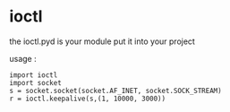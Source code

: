 # ioctl 

the ioctl.pyd is your module put it into your project

usage :

	import ioctl
	import socket
	s = socket.socket(socket.AF_INET, socket.SOCK_STREAM)
	r = ioctl.keepalive(s,(1, 10000, 3000))

